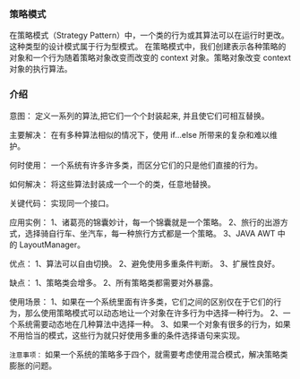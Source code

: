 ### 策略模式
在策略模式（Strategy Pattern）中，一个类的行为或其算法可以在运行时更改。这种类型的设计模式属于行为型模式。
在策略模式中，我们创建表示各种策略的对象和一个行为随着策略对象改变而改变的 context 对象。策略对象改变 context 对象的执行算法。

### 介绍
意图：
定义一系列的算法,把它们一个个封装起来, 并且使它们可相互替换。

主要解决：
在有多种算法相似的情况下，使用 if...else 所带来的复杂和难以维护。

何时使用：
一个系统有许多许多类，而区分它们的只是他们直接的行为。

如何解决：
将这些算法封装成一个一个的类，任意地替换。

关键代码：
实现同一个接口。

应用实例： 
1、诸葛亮的锦囊妙计，每一个锦囊就是一个策略。 
2、旅行的出游方式，选择骑自行车、坐汽车，每一种旅行方式都是一个策略。 
3、JAVA AWT 中的 LayoutManager。

优点： 
1、算法可以自由切换。 
2、避免使用多重条件判断。 
3、扩展性良好。

缺点： 
1、策略类会增多。
2、所有策略类都需要对外暴露。

使用场景： 
1、如果在一个系统里面有许多类，它们之间的区别仅在于它们的行为，那么使用策略模式可以动态地让一个对象在许多行为中选择一种行为。
2、一个系统需要动态地在几种算法中选择一种。
3、如果一个对象有很多的行为，如果不用恰当的模式，这些行为就只好使用多重的条件选择语句来实现。

`注意事项：`
如果一个系统的策略多于四个，就需要考虑使用混合模式，解决策略类膨胀的问题。
